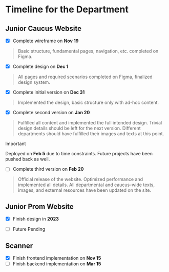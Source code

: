 # Timeline for the Department


## **Junior Caucus Website**
- [x] Complete wireframe on **Nov 19**
> Basic structure, fundamental pages, navigation, etc. completed on Figma.

- [x] Complete design on **Dec 1**
> All pages and required scenarios completed on Figma, finalized design system.

- [x] Complete initial version on **Dec 31**
> Implemented the design, basic structure only with ad-hoc content.

- [x] Complete second version on **Jan 20**
> Fulfilled all content and implemented the full intended design. Trivial design details should be left for the next version. Different departments should have fulfilled their images and texts at this point.

> [!IMPORTANT] 
> Deployed on **Feb 5** due to time constraints. Future projects have been pushed back as well.

- [ ] Complete third version on **Feb 20**
> Official release of the website. Optimized performance and implemented all details. All departmental and caucus-wide texts, images, and external resources have been updated on the site.


## **Junior Prom Website**
- [x] Finish design in **2023**
- [ ] Future Pending


## **Scanner**
- [x] Finish frontend implementation on **Nov 15**
- [ ] Finish backend implementation on **Mar 15**
